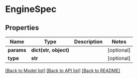 # EngineSpec

## Properties
Name | Type | Description | Notes
------------ | ------------- | ------------- | -------------
**params** | **dict(str, object)** |  | [optional] 
**type** | **str** |  | [optional] 

[[Back to Model list]](../README.md#documentation-for-models) [[Back to API list]](../README.md#documentation-for-api-endpoints) [[Back to README]](../README.md)

